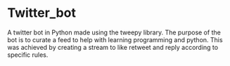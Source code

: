 # Twitter_bot
A twitter bot in Python made using the tweepy library.
The purpose of the bot is to curate a feed to help with learning programming and python. 
This was achieved by creating a stream to like retweet and reply according to specific rules.
